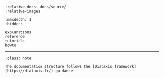 ```{include} ../../README.md
:relative-docs: docs/source/
:relative-images:
```


```{toctree}
:maxdepth: 1
:hidden:

explanations
reference
tutorials
howto
```
----
```{admonition} Digging deeper
:class: note

The documentation structure follows the [Diataxis framework](https://diataxis.fr/) guidance.
```

